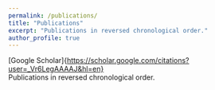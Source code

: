 ```yaml
---
permalink: /publications/
title: "Publications"
excerpt: "Publications in reversed chronological order."
author_profile: true
---
```


[Google Scholar]{https://scholar.google.com/citations?user=_Vr6LegAAAAJ&hl=en}  <br/>
Publications in reversed chronological order.
